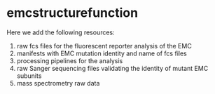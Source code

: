 # emcstructurefunction
Here we add the following resources:
1) raw fcs files for the fluorescent reporter analysis of the EMC
2) manifests with EMC mutation identity and name of fcs files
3) processing pipelines for the analysis
4) raw Sanger sequencing files validating the identity of mutant EMC subunits
5) mass spectrometry raw data

